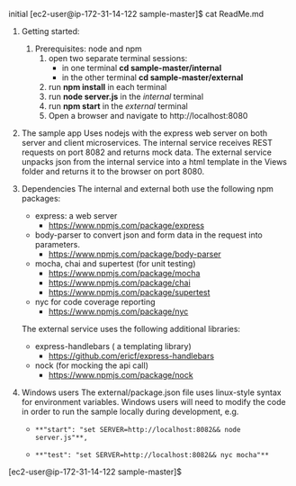 initial
[ec2-user@ip-172-31-14-122 sample-master]$ cat ReadMe.md
1. Getting started:
    1. Prerequisites: node and npm
        1. open two separate terminal sessions:
            * in one terminal **cd sample-master/internal**
            * in the other terminal **cd sample-master/external**
        1. run **npm install** in each terminal
        1. run **node server.js** in the *internal* terminal
        1. run **npm start** in the *external* terminal
        1. Open a browser and navigate to http://localhost:8080

1. The sample app
Uses nodejs with the express web server on both server and client microservices.
The internal service receives REST requests on port 8082 and returns mock data.
The external service unpacks json from the internal service into a html template in the Views folder and returns it to the browser on port 8080.

1. Dependencies
The internal and external both use the following npm packages:

   * express: a web server
     * https://www.npmjs.com/package/express
   * body-parser to convert json and form data in the request into parameters.
     * https://www.npmjs.com/package/body-parser
   * mocha, chai and supertest (for unit testing)
     * https://www.npmjs.com/package/mocha
     * https://www.npmjs.com/package/chai
     * https://www.npmjs.com/package/supertest
   * nyc for code coverage reporting
     *  https://www.npmjs.com/package/nyc

   The external service uses the following additional libraries:

   * express-handlebars ( a templating library)
     * https://github.com/ericf/express-handlebars
   * nock (for mocking the api call)
     * https://www.npmjs.com/package/nock

1. Windows users
The external/package.json file uses linux-style syntax for environment variables.
Windows users will need to modify the code in order to run the sample locally during development, e.g.
    *     **"start": "set SERVER=http://localhost:8082&& node server.js"**,
    *     **"test": "set SERVER=http://localhost:8082&& nyc mocha"**
[ec2-user@ip-172-31-14-122 sample-master]$
